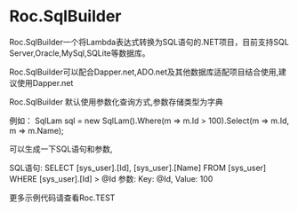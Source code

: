 # Roc.SqlBuilder
  Roc.SqlBuilder一个将Lambda表达式转换为SQL语句的.NET项目，目前支持SQL Server,Oracle,MySql,SQLite等数据库。
  
  Roc.SqlBuilder可以配合Dapper.net,ADO.net及其他数据库适配项目结合使用,建议使用Dapper.net
  
  Roc.SqlBuilder 默认使用参数化查询方式,参数存储类型为字典

  例如：
  SqlLam<Users> sql = new SqlLam<Users>().Where(m => m.Id > 100).Select(m => m.Id, m => m.Name);

  可以生成一下SQL语句和参数,

  SQL语句: SELECT [sys_user].[Id], [sys_user].[Name] FROM [sys_user]  WHERE [sys_user].[Id] > @Id 
  参数: Key: @Id, Value: 100

  更多示例代码请查看Roc.TEST
